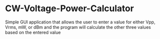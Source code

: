 # CW-Voltage-Power-Calculator
Simple GUI application that allows the user to enter a value for either Vpp, Vrms, mW, or dBm and the program will calculate the other three values based on the entered value
